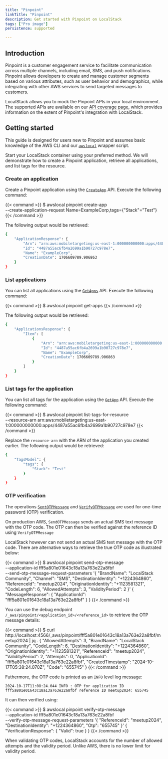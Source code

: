 ```yaml
---
title: "Pinpoint"
linkTitle: "Pinpoint"
description: Get started with Pinpoint on LocalStack
tags: ["Pro image"]
persistence: supported

---
```


## Introduction

Pinpoint is a customer engagement service to facilitate communication across multiple channels, including email, SMS, and push notifications.
Pinpoint allows developers to create and manage customer segments based on various attributes, such as user behavior and demographics, while integrating with other AWS services to send targeted messages to customers.

LocalStack allows you to mock the Pinpoint APIs in your local environment.
The supported APIs are available on our [API coverage page](https://docs.localstack.cloud/references/coverage/coverage_pinpoint/), which provides information on the extent of Pinpoint's integration with LocalStack.

## Getting started

This guide is designed for users new to Pinpoint and assumes basic knowledge of the AWS CLI and our [`awslocal`](https://github.com/localstack/awscli-local) wrapper script.

Start your LocalStack container using your preferred method.
We will demonstrate how to create a Pinpoint application, retrieve all applications, and list tags for the resource.

### Create an application

Create a Pinpoint application using the [`CreateApp`](https://docs.aws.amazon.com/pinpoint/latest/apireference/apps-application-id.html) API.
Execute the following command:

{{< command >}}
$ awslocal pinpoint create-app \
    --create-application-request Name=ExampleCorp,tags={"Stack"="Test"}
{{< /command >}}

The following output would be retrieved:

```bash
{
    "ApplicationResponse": {
        "Arn": "arn:aws:mobiletargeting:us-east-1:000000000000:apps/4487a55ac6fb4a2699a1b90727c978e7",
        "Id": "4487a55ac6fb4a2699a1b90727c978e7",
        "Name": "ExampleCorp",
        "CreationDate": 1706609789.906863
    }
}
```

### List applications

You can list all applications using the [`GetApps`](https://docs.aws.amazon.com/pinpoint/latest/apireference/apps.html) API.
Execute the following command:

{{< command >}}
$ awslocal pinpoint get-apps
{{< /command >}}

The following output would be retrieved:

```bash
{
    "ApplicationsResponse": {
        "Item": [
            {
                "Arn": "arn:aws:mobiletargeting:us-east-1:000000000000:apps/4487a55ac6fb4a2699a1b90727c978e7",
                "Id": "4487a55ac6fb4a2699a1b90727c978e7",
                "Name": "ExampleCorp",
                "CreationDate": 1706609789.906863
            }
        ]
    }
}
```

### List tags for the application

You can list all tags for the application using the [`GetApp`](https://docs.aws.amazon.com/pinpoint/latest/apireference/apps-application-id.html) API.
Execute the following command:

{{< command >}}
$ awslocal pinpoint list-tags-for-resource \
    --resource-arn arn:aws:mobiletargeting:us-east-1:000000000000:apps/4487a55ac6fb4a2699a1b90727c978e7
{{< /command >}}

Replace the `resource-arn` with the ARN of the application you created earlier.
The following output would be retrieved:

```bash
{
    "TagsModel": {
        "tags": {
            "Stack": "Test"
        }
    }
}
```

### OTP verification

The operations [`SentOTPMessage`](https://docs.aws.amazon.com/pinpoint/latest/apireference/apps-application-id-otp.html#SendOTPMessage) and [`VerifyOTPMessage`](https://docs.aws.amazon.com/pinpoint/latest/apireference/apps-application-id-verify-otp.html#VerifyOTPMessage) are used for one-time password (OTP) verification.

On production AWS, `SendOTPMessage` sends an actual SMS text message with the OTP code.
The OTP can then be verified against the reference ID using `VerifyOTPMessage`

LocalStack however can not send an actual SMS text message with the OTP code.
There are alternative ways to retrieve the true OTP code as illustrated below:

{{< command >}}
$ awslocal pinpoint send-otp-message \
  --application-id fff5a801e01643c18a13a763e22a8fbf \
  --send-otp-message-request-parameters '{
      "BrandName": "LocalStack Community",
      "Channel": "SMS",
      "DestinationIdentity": "+1224364860",
      "ReferenceId": "meetup2024",
      "OriginationIdentity": "+1123581321",
      "CodeLength": 6,
      "AllowedAttempts": 3,
      "ValidityPeriod": 2
    }'
<disable-copy>
{
    "MessageResponse": {
        "ApplicationId": "fff5a801e01643c18a13a763e22a8fbf"
    }
}
</disable-copy>
{{< /command >}}

You can use the debug endpoint `/_aws/pinpoint/<application_id>/<reference_id>` to retrieve the OTP message details:

{{< command >}}
$ curl http://localhost:4566/_aws/pinpoint/fff5a801e01643c18a13a763e22a8fbf/meetup2024 | jq .
{
  "AllowedAttempts": 3,
  "BrandName": "LocalStack Community",
  "CodeLength": 6,
  "DestinationIdentity": "+1224364860",
  "OriginationIdentity": "+1123581321",
  "ReferenceId": "meetup2024",
  "ValidityPeriod": 2,
  "Attempts": 0,
  "ApplicationId": "fff5a801e01643c18a13a763e22a8fbf",
  "CreatedTimestamp": "2024-10-17T05:38:24.070Z",
  "Code": "655745"
}
{{< /command >}}

Futhermore, the OTP code is printed as an `INFO` level log message:

```text
2024-10-17T11:08:24.044 INFO : OTP for application ID fff5a801e01643c18a13a763e22a8fbf reference ID meetup2024: 655745
```

It can then verified using:

{{< command >}}
$ awslocal pinpoint verify-otp-message \
  --application-id fff5a801e01643c18a13a763e22a8fbf \
  --verify-otp-message-request-parameters '{
      "ReferenceId": "meetup2024",
      "DestinationIdentity": "+1224364860",
      "Otp": "655745"
  }'
<disable-copy>
{
    "VerificationResponse": {
        "Valid": true
    }
}
</disable-copy>
{{< /command >}}

When validating OTP codes, LocalStack accounts for the number of allowed attempts and the validity period.
Unlike AWS, there is no lower limit for validity period.
